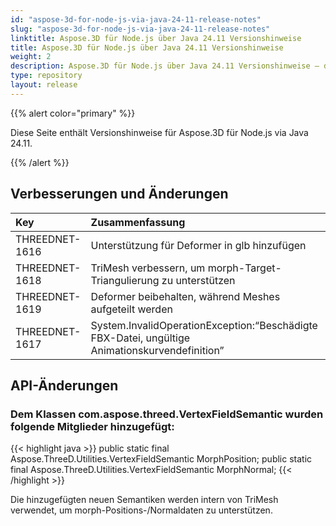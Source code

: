 ```yaml
---
id: "aspose-3d-for-node-js-via-java-24-11-release-notes"
slug: "aspose-3d-for-node-js-via-java-24-11-release-notes"
linktitle: Aspose.3D für Node.js über Java 24.11 Versionshinweise
title: Aspose.3D für Node.js über Java 24.11 Versionshinweise
weight: 2
description: Aspose.3D für Node.js über Java 24.11 Versionshinweise – die neuesten Updates und Fehlerbehebungen.
type: repository
layout: release
---
```


{{% alert color="primary" %}}

Diese Seite enthält Versionshinweise für Aspose.3D für Node.js via Java 24.11.

{{% /alert %}}
## **Verbesserungen und Änderungen**

|**Key**|**Zusammenfassung**|**Kategorie**|
| :- | :- | :- |
| THREEDNET-1616 | Unterstützung für Deformer in glb hinzufügen | Aufgabe |
| THREEDNET-1618 | TriMesh verbessern, um morph-Target-Triangulierung zu unterstützen | Aufgabe |
| THREEDNET-1619 | Deformer beibehalten, während Meshes aufgeteilt werden | Aufgabe |
| THREEDNET-1617 | System.InvalidOperationException:“Beschädigte FBX-Datei, ungültige Animationskurvendefinition” | Fehlerbehebung |

## API-Änderungen ##

### Dem Klassen **com.aspose.threed.VertexFieldSemantic** wurden folgende Mitglieder hinzugefügt:

{{< highlight java >}}
        public static final Aspose.ThreeD.Utilities.VertexFieldSemantic MorphPosition;
        public static final Aspose.ThreeD.Utilities.VertexFieldSemantic MorphNormal;
{{< /highlight >}}

Die hinzugefügten neuen Semantiken werden intern von TriMesh verwendet, um morph-Positions-/Normaldaten zu unterstützen.